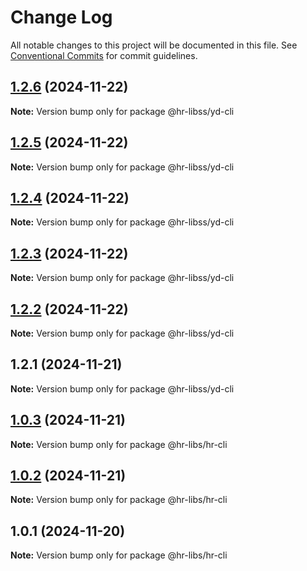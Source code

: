 # Change Log

All notable changes to this project will be documented in this file.
See [Conventional Commits](https://conventionalcommits.org) for commit guidelines.

## [1.2.6](https://github.com/henry940812/hr-libss/compare/@hr-libss/yd-cli@1.2.5...@hr-libss/yd-cli@1.2.6) (2024-11-22)

**Note:** Version bump only for package @hr-libss/yd-cli





## [1.2.5](https://github.com/henry940812/hr-libss/compare/@hr-libss/yd-cli@1.2.4...@hr-libss/yd-cli@1.2.5) (2024-11-22)

**Note:** Version bump only for package @hr-libss/yd-cli





## [1.2.4](https://github.com/henry940812/hr-libss/compare/@hr-libss/yd-cli@1.2.3...@hr-libss/yd-cli@1.2.4) (2024-11-22)

**Note:** Version bump only for package @hr-libss/yd-cli





## [1.2.3](https://github.com/henry940812/hr-libss/compare/@hr-libss/yd-cli@1.2.2...@hr-libss/yd-cli@1.2.3) (2024-11-22)

**Note:** Version bump only for package @hr-libss/yd-cli





## [1.2.2](https://github.com/henry940812/hr-libss/compare/@hr-libss/yd-cli@1.2.1...@hr-libss/yd-cli@1.2.2) (2024-11-22)

**Note:** Version bump only for package @hr-libss/yd-cli





## 1.2.1 (2024-11-21)

**Note:** Version bump only for package @hr-libss/yd-cli





## [1.0.3](https://github.com/henry940812/hr-libss/compare/@hr-libs/hr-cli@1.0.2...@hr-libs/hr-cli@1.0.3) (2024-11-21)

**Note:** Version bump only for package @hr-libs/hr-cli





## [1.0.2](https://github.com/henry940812/hr-libss/compare/@hr-libs/hr-cli@1.0.1...@hr-libs/hr-cli@1.0.2) (2024-11-21)

**Note:** Version bump only for package @hr-libs/hr-cli





## 1.0.1 (2024-11-20)

**Note:** Version bump only for package @hr-libs/hr-cli
